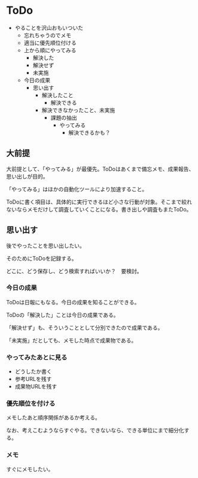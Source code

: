 # ToDo

* やることを沢山おもいついた
    * 忘れちゃうのでメモ
    * 適当に優先順位付ける
    * 上から順にやってみる
        * 解決した
        * 解決せず
        * 未実施
    * 今日の成果
        * 思い出す
            * 解決したこと
                * 解決できる
            * 解決できなかったこと、未実施
                * 課題の抽出
                    * やってみる
                        * 解決できるかも？

## 大前提

大前提として、「やってみる」が最優先。ToDoはあくまで備忘メモ、成果報告、思い出しが目的。

「やってみる」はほかの自動化ツールにより加速すること。

ToDoに書く項目は、具体的に実行できるほど小さな行動が対象。そこまで絞れないならメモだけして調査していくことになる。書き出しや調査もまたToDo。

## 思い出す

後でやったことを思い出したい。

そのためにToDoを記録する。

どこに、どう保存し、どう検索すればいいか？　要検討。

### 今日の成果

ToDoは日報にもなる。今日の成果を知ることができる。

ToDoの「解決した」ことは今日の成果である。

「解決せず」も、そういうこととして分別できたので成果である。

「未実施」だとしても、メモした時点で成果物である。

### やってみたあとに見る

* どうしたか書く
* 参考URLを残す
* 成果物URLを残す

### 優先順位を付ける

メモしたあと順序関係があるか考える。

なお、考えこむようならすぐやる。できないなら、できる単位にまで細分化する。

### メモ

すぐにメモしたい。


